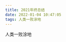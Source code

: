 ```yaml
---
title: 2021年终总结
date: 2022-01-04 10:47:05
tags: 人类一败涂地
---
```


人类一败涂地
<!-- 孔乙己新编 -->
<!-- 
> 人间尽是迟到和不存在的正义，我在不间断的愤怒中只剩下了绝望。

## 从语言的异化谈起

去年百度词条终于放出了一个自动触发违禁词 `傻逼`，我以为这是终于开始实事求是了。结果呢，今年反而尽是些「口死比尔」、引进电影诸如搏击俱乐部等结局被篡改的事情。什么问题阻碍了媒体或者社交文体平台上的不雅词汇的异变？又是什么现象导致了某个敏感词回归本义？

### 何时面对分级制度
### 文娱作品失掉了自信力了吗？去art留教

## 社会广泛的自欺文化

> 不要说话

### 自欺引发的吃人现象

### 面对舆论的应对方式

> 只会捂嘴

### 平台上的主动屏蔽

## 现代社会的封建区域

## 自主异化语言功能应对他者异化

### 习题

#### 词汇替换

```js
``` -->